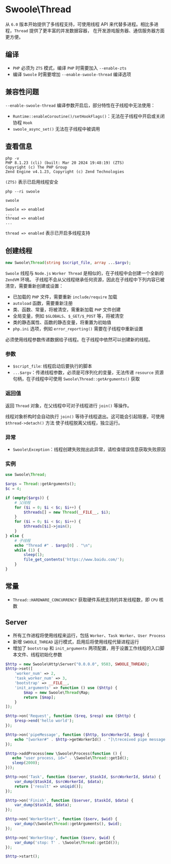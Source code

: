 # Swoole\Thread

从 `6.0` 版本开始提供了多线程支持，可使用线程 API 来代替多进程。相比多进程，`Thread` 提供了更丰富的并发数据容器，
在开发游戏服务器、通信服务器方面更方便。

## 编译
- `PHP` 必须为 `ZTS` 模式，编译 `PHP` 时需要加入 `--enable-zts`
- 编译 `Swoole` 时需要增加 `--enable-swoole-thread` 编译选项

## 兼容性问题

`--enable-swoole-thread` 编译参数开启后，部分特性在子线程中无法使用：

- `Runtime::enableCoroutine()/setHookFlags()`：无法在子线程中开启或关闭协程 `Hook`
- `swoole_async_set()` 无法在子线程中被调用

## 查看信息

```shell
php -v
PHP 8.1.23 (cli) (built: Mar 20 2024 19:48:19) (ZTS)
Copyright (c) The PHP Group
Zend Engine v4.1.23, Copyright (c) Zend Technologies
```

`(ZTS)` 表示已启用线程安全

```shell
php --ri swoole

swoole

Swoole => enabled
...
thread => enabled
...
```

`thread => enabled` 表示已开启多线程支持

## 创建线程

```php
new Swoole\Thread(string $script_file, array ...$argv);
```

`Swoole` 线程与 `Node.js` `Worker Thread` 是相似的，在子线程中会创建一个全新的 `ZendVM` 环境。 子线程不会从父线程继承任何资源，因此在子线程中下列内容已被清空，需要重新创建或设置：
- 已加载的 `PHP` 文件，需要重新 `include/require` 加载
- `autoload` 函数，需要重新注册
- 类、函数、常量，将被清空，需重新加载 `PHP` 文件创建
- 全局变量，例如 `$GLOBALS`、`$_GET/$_POST` 等，将被清空
- 类的静态属性、函数的静态变量，将重置为初始值
- `php.ini` 选项，例如 `error_reporting()` 需要在子线程中重新设置

必须使用线程参数传递数据给子线程。在子线程中依然可以创建新的线程。

### 参数
- `$script_file`: 线程启动后要执行的脚本
- `...$argv`：传递线程参数，必须是可序列化的变量，无法传递 `resource` 资源句柄，在子线程中可使用 `Swoole\Thread::getArguments()` 获取

### 返回值
返回 `Thread` 对象，在父线程中可对子线程进行 `join()` 等操作。

线程对象析构时会自动执行 `join()` 等待子线程退出。这可能会引起阻塞，可使用 `$thread->detach()` 方法
使子线程脱离父线程，独立运行。

### 异常
- `Swoole\Exception`：线程创建失败抛出此异常，请检查错误信息获取失败原因


### 实例
```php
use Swoole\Thread;

$args = Thread::getArguments();
$c = 4;

if (empty($args)) {
    # 父线程
    for ($i = 0; $i < $c; $i++) {
        $threads[] = new Thread(__FILE__, $i);
    }
    for ($i = 0; $i < $c; $i++) {
        $threads[$i]->join();
    }
} else {
    # 子线程
    echo "Thread #" . $args[0] . "\n";
    while (1) {
        sleep(1);
        file_get_contents('https://www.baidu.com/');
    }
}
```


## 常量
- `Thread::HARDWARE_CONCURRENCY` 获取硬件系统支持的并发线程数，即 `CPU` 核数

## Server
- 所有工作进程将使用线程来运行，包括 `Worker`、`Task Worker`、`User Process`
- 新增 `SWOOLE_THREAD` 运行模式，启用后将使用线程代替进程运行
- 增加了 `bootstrap` 和 `init_arguments` 两项配置，用于设置工作线程的入口脚本文件、线程初始化参数

```php
$http = new Swoole\Http\Server("0.0.0.0", 9503, SWOOLE_THREAD);
$http->set([
    'worker_num' => 2,
    'task_worker_num' => 3,
    'bootstrap' => __FILE__,
    'init_arguments' => function () use ($http) {
        $map = new Swoole\Thread\Map;
        return [$map];
    }
]);

$http->on('Request', function ($req, $resp) use ($http) {
    $resp->end('hello world');
});

$http->on('pipeMessage', function ($http, $srcWorkerId, $msg) {
    echo "[worker#" . $http->getWorkerId() . "]\treceived pipe message[$msg] from " . $srcWorkerId . "\n";
});

$http->addProcess(new \Swoole\Process(function () {
   echo "user process, id=" . \Swoole\Thread::getId();
   sleep(2000);
}));

$http->on('Task', function ($server, $taskId, $srcWorkerId, $data) {
    var_dump($taskId, $srcWorkerId, $data);
    return ['result' => uniqid()];
});

$http->on('Finish', function ($server, $taskId, $data) {
    var_dump($taskId, $data);
});

$http->on('WorkerStart', function ($serv, $wid) {
    var_dump(\Swoole\Thread::getArguments(), $wid);
});

$http->on('WorkerStop', function ($serv, $wid) {
    var_dump('stop: T' . \Swoole\Thread::getId());
});

$http->start();
```
